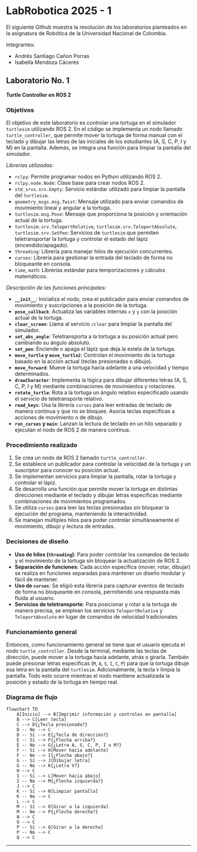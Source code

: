 # LabRobotica 2025 - 1
El siguiente Github muestra la resolución de los laboratorios planteados en la asignatura de Robótica de la Universidad Nacional de Colombia.

Integrantes:
- Andrés Santiago Cañon Porras
- Isabella Mendoza Cáceres

## Laboratorio No. 1
**Turtle Controller en ROS 2**

### Objetivos
El objetivo de este laboratorio es controlar una tortuga en el simulador `turtlesim` utilizando ROS 2. En el código se implementa un nodo llamado `turtle_controller`, que permite mover la tortuga de forma manual con el teclado y dibujar las letras de las iniciales de los estudiantes (A, S, C, P, I y M) en la pantalla. Además, se integra una función para limpiar la pantalla del simulador.

*Librerías utilizadas:*
- `rclpy`: Permite programar nodos en Python utilizando ROS 2.
- `rclpy.node.Node`: Clase base para crear nodos ROS 2.
- `std_srvs.srv.Empty`: Servicio estándar utilizado para limpiar la pantalla del `turtlesim`.
- `geometry_msgs.msg.Twist`: Mensaje utilizado para enviar comandos de movimiento lineal y angular a la tortuga.
- `turtlesim.msg.Pose`: Mensaje que proporciona la posición y orientación actual de la tortuga.
- `turtlesim.srv.TeleportRelative`, `turtlesim.srv.TeleportAbsolute`, `turtlesim.srv.SetPen`: Servicios de `turtlesim` que permiten teletransportar la tortuga y controlar el estado del lápiz (encendido/apagado).
- `threading`: Librería para manejar hilos de ejecución concurrentes.
- `curses`: Librería para gestionar la entrada del teclado de forma no bloqueante en consola.
- `time`, `math`: Librerías estándar para temporizaciones y cálculos matemáticos.

*Descripción de las funciones principales:*
- **`__init__`**: Inicializa el nodo, crea el publicador para enviar comandos de movimiento y suscripciones a la posición de la tortuga.
- **`pose_callback`**: Actualiza las variables internas `x` y `y` con la posición actual de la tortuga.
- **`clear_screen`**: Llama al servicio `/clear` para limpiar la pantalla del simulador.
- **`set_abs_angle`**: Teletransporta a la tortuga a su posición actual pero cambiando su ángulo absoluto.
- **`set_pen`**: Enciende o apaga el lápiz que deja la estela de la tortuga.
- **`move_turtle` y `move_turtle2`**: Controlan el movimiento de la tortuga basado en la acción actual (teclas presionadas o dibujo).
- **`move_forward`**: Mueve la tortuga hacia adelante a una velocidad y tiempo determinados.
- **`drawCharacter`**: Implementa la lógica para dibujar diferentes letras (A, S, C, P, I y M)  mediante combinaciones de movimientos y rotaciones.
- **`rotate_turtle`**: Rota a la tortuga un ángulo relativo especificado usando el servicio de teletransporte relativo.
- **`read_keys`**: Usa la librería `curses` para leer entradas de teclado de manera continua y que no se bloquee. Asocia teclas específicas a acciones de movimiento o de dibujo.
- **`run_curses` y `main`**: Lanzan la lectura de teclado en un hilo separado y ejecutan el nodo de ROS 2 de manera continua.

### Procedimiento realizado
1. Se crea un nodo de ROS 2 llamado `turtle_controller`.
2. Se establece un publicador para controlar la velocidad de la tortuga y un suscriptor para conocer su posición actual.
3. Se implementan servicios para limpiar la pantalla, rotar la tortuga y controlar el lápiz.
4. Se desarrolla una función que permite mover la tortuga en distintas direcciones mediante el teclado y dibujar letras específicas mediante combinaciones de movimientos programados.
5. Se utiliza `curses` para leer las teclas presionadas sin bloquear la ejecución del programa, manteniendo la interactividad.
6. Se manejan múltiples hilos para poder controlar simultáneamente el movimiento, dibujo y lectura de entradas.

### Decisiones de diseño
- **Uso de hilos (`threading`)**: Para poder controlar los comandos de teclado y el movimiento de la tortuga sin bloquear la actualización de ROS 2.
- **Separación de funciones**: Cada acción específica (mover, rotar, dibujar) se realiza en funciones separadas para mantener un diseño modular y fácil de mantener.
- **Uso de `curses`**: Se eligió esta librería para capturar eventos de teclado de forma no bloqueante en consola, permitiendo una respuesta más fluida al usuario.
- **Servicios de teletransporte**: Para posicionar y rotar a la tortuga de manera precisa, se emplean los servicios `TeleportRelative` y `TeleportAbsolute` en lugar de comandos de velocidad tradicionales.

### Funcionamiento general
Entonces, como funcionamiento general se tiene que el usuario ejecuta el nodo `turtle_controller`. Desde la terminal, mediante las teclas de dirección, puede mover a la tortuga hacia adelante, atrás o girarla. También puede presionar letras específicas (`M`, `A`, `S`, `I`, `C`, `P`) para que la tortuga dibuje esa letra en la pantalla del `turtlesim`. Adicionalmente, la tecla `V` limpia la pantalla. Todo esto ocurre mientras el nodo mantiene actualizada la posición y estado de la tortuga en tiempo real.


### Diagrama de flujo

```mermaid
flowchart TD
    A[Inicio] --> B[Imprimir información y controles en pantalla]
    B --> C[Leer tecla]
    C --> D{¿Tecla presionada?}
    D -- No --> C
    D -- Sí --> E{¿Tecla de dirección?}
    E -- Sí --> F{¿Flecha arriba?}
    E -- No --> G{¿Letra A, S, C, P, I o M?}
    F -- Sí --> H[Mover hacia adelante]
    F -- No --> I{¿Flecha abajo?}
    G -- Sí --> J[Dibujar letra]
    G -- No --> K{¿Letra V?}
    H --> C
    I -- Sí --> L[Mover hacia abajo]
    I -- No --> M{¿Flecha izquierda?}
    J --> C
    K -- Sí --> N[Limpiar pantalla]
    K -- No --> C
    L --> C
    M -- Sí --> O[Girar a la izquierda]
    M -- No --> P{¿Flecha derecha?}
    N --> C
    O --> C
    P -- Sí --> Q[Girar a la derecha]
    P -- No --> C
    Q --> C
```
---
